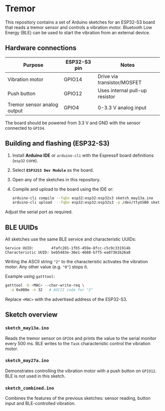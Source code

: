 # Tremor

This repository contains a set of Arduino sketches for an ESP32-S3 board that
reads a tremor sensor and controls a vibration motor. Bluetooth Low Energy (BLE)
can be used to start the vibration from an external device.

## Hardware connections

| Purpose                     | ESP32-S3 pin | Notes                           |
|-----------------------------|--------------|---------------------------------|
| Vibration motor             | GPIO14       | Drive via transistor/MOSFET     |
| Push button                 | GPIO12       | Uses internal pull-up resistor  |
| Tremor sensor analog output | GPIO4        | 0-3.3&nbsp;V analog input        |

The board should be powered from 3.3&nbsp;V and GND with the sensor connected to
`GPIO4`.

## Building and flashing (ESP32-S3)

1. Install **Arduino IDE** or `arduino-cli` with the Espressif board definitions
   (`esp32` core).
2. Select **`ESP32S3 Dev Module`** as the board.
3. Open any of the sketches in this repository.
4. Compile and upload to the board using the IDE or:

   ```bash
   arduino-cli compile --fqbn esp32:esp32:esp32s3 sketch_may13a.ino
   arduino-cli upload  --fqbn esp32:esp32:esp32s3 -p /dev/ttyUSB0 sketch_may13a.ino
   ```

Adjust the serial port as required.

## BLE UUIDs

All sketches use the same BLE service and characteristic UUIDs:

```
Service UUID:        4fafc201-1fb5-459e-8fcc-c5c9c331914b
Characteristic UUID: beb5483e-36e1-4688-b7f5-ea07361b26a8
```

Writing the ASCII string `"2"` to the characteristic activates the vibration
motor. Any other value (e.g. `"0"`) stops it.

Example using `gatttool`:

```bash
gatttool -b <MAC> --char-write-req \
  -a 0x000e -n 32   # ASCII code for "2"
```

Replace `<MAC>` with the advertised address of the ESP32-S3.

## Sketch overview

### `sketch_may13a.ino`
Reads the tremor sensor on `GPIO4` and prints the value to the serial monitor
every 500&nbsp;ms. BLE writes to the `Task` characteristic control the vibration
motor.

### `sketch_may27a.ino`
Demonstrates controlling the vibration motor with a push button on `GPIO12`.
BLE is not used in this sketch.

### `sketch_combined.ino`
Combines the features of the previous sketches: sensor reading, button input and
BLE-controlled vibration.

